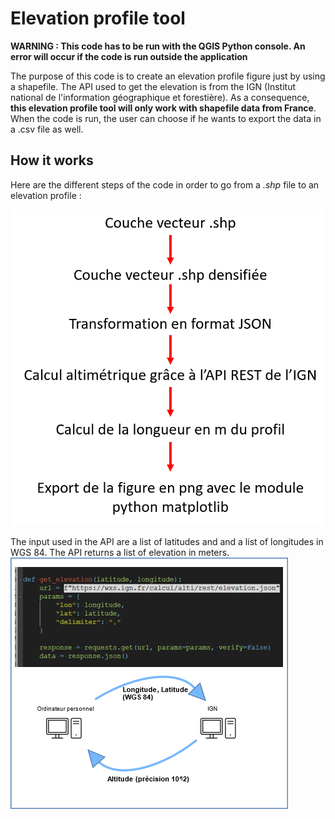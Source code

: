 # Elevation profile tool

**WARNING : This code has to be run with the QGIS Python console. An error will occur if the code is run outside the application**

The purpose of this code is to create an elevation profile figure just by using a shapefile. 
The API used to get the elevation is from the IGN (Institut national de l'information géographique et forestière).
As a consequence, **this elevation profile tool will only work with shapefile data from France**.
When the code is run, the user can choose if he wants to export the data in a .csv  file as well.

## How it works 

Here are the different steps of the code in order to go from a *.shp* file to an elevation profile :

![alt text](https://raw.githubusercontent.com/Noe1414/PyQGIS-Elevation-profile-tool/main/Images/ToolOperation.png)


The input used in the API are a list of latitudes and and a list of longitudes in WGS 84. The API returns a list of elevation in meters.
![alt text](https://raw.githubusercontent.com/Noe1414/PyQGIS-Elevation-profile-tool/main/Images/API_IGN.png)


